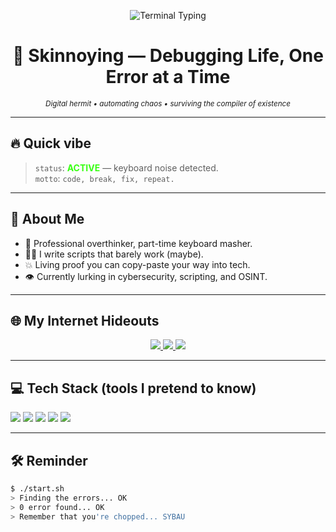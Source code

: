<p align="center">
  <img src="https://readme-typing-svg.demolab.com?font=Fira+Code&size=20&duration=4000&pause=800&color=39FF14&background=000000&center=true&vCenter=true&width=760&lines=+root@skinnoying:;print('Every+CS+Student');print('Need+Their+CSMATE+too)" alt="Terminal Typing" />
</p>

<h1 align="center">🧠 Skinnoying — Debugging Life, One Error at a Time</h1>
<p align="center"><sub><i>Digital hermit • automating chaos • surviving the compiler of existence</i></sub></p>

---

## 🔥 Quick vibe
> <code>status</code>: <span style="color:#39FF14"><b>ACTIVE</b></span> — keyboard noise detected.  
> <code>motto</code>: `code, break, fix, repeat.`

---

## 💫 About Me
- 🤡 Professional overthinker, part-time keyboard masher.  
- 🧑‍💻 I write scripts that barely work (maybe). 
- 💥 Living proof you can copy-paste your way into tech.  
- 👁 Currently lurking in cybersecurity, scripting, and OSINT.

---

## 🌐 My Internet Hideouts
<p align="center">
  <a href="https://instagram.com/raiinime" target="_blank">
    <img src="https://img.shields.io/badge/Instagram-%23E4405F.svg?style=for-the-badge&logo=instagram&logoColor=white" />
  </a>
  <a href="https://x.com/p3dokers" target="_blank">
    <img src="https://img.shields.io/badge/X-black.svg?style=for-the-badge&logo=X&logoColor=white" />
  </a>
  <a href="https://codepen.io/skinnoying" target="_blank">
    <img src="https://img.shields.io/badge/Codepen-000000?style=for-the-badge&logo=codepen&logoColor=white" />
  </a>
</p>

---

## 💻 Tech Stack (tools I pretend to know)
<p align="left">
  <img src="https://img.shields.io/badge/Python-3670A0?style=for-the-badge&logo=python&logoColor=ffdd54" />
  <img src="https://img.shields.io/badge/MySQL-4479A1.svg?style=for-the-badge&logo=mysql&logoColor=white" />
  <img src="https://img.shields.io/badge/Shell_Script-121011.svg?style=for-the-badge&logo=gnu-bash&logoColor=white" />
  <img src="https://img.shields.io/badge/Git-F05033.svg?style=for-the-badge&logo=git&logoColor=white" />
  <img src="https://img.shields.io/badge/Figma-F24E1E.svg?style=for-the-badge&logo=figma&logoColor=white" />
</p>

---

## 🛠 Reminder
```bash
$ ./start.sh
> Finding the errors... OK
> 0 error found... OK
> Remember that you're chopped... SYBAU

